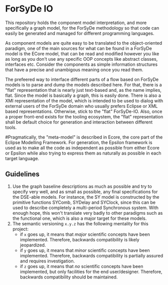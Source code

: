 # ForSyDe IO

This repository holds the component model interpretation, and more specifically a graph model, for the ForSyDe methodology so that code can easily be generated and managed for different programming languages.

As component models are quite easy to be translated to the object-oriented paradigm, one of the main sources for what can be found in a ForSyDe model is the ECore model, that can be read and modified however you like as long as you don't use any specific OOP concepts like abstract classes, interfaces etc. Consider the components as simple information structures that have a precise and unambigous meaning once you read them.

The prefeered way to interface different parts of a flow based on ForSyDe models is to parse and dump the models
described here. For that, there is a "flat" representation that is nearly just text-based and, as the name implies,
flat. Since the model is basically a graph, this is easily done. There is also a XMI representation of the model, which
is intended to be used to dialog with external users of the ForSyDe domain who usually prefers Eclipse or XML based
representations. Otherwise, stick to the "flat" ForSyDe-IO. Also, once a proper front-end exists for the tooling
ecosystem, the "flat" representation shall be default choice for generation and interaction between different
tools.

#Pragmatically, the "meta-model" is described in Ecore, the core part of the Eclipse Modelling Framework. For generation, the Epsilon framework is used as to make all the code as independent as possible from either Ecore or Epsilon while also trying to express them as naturally as possible in each target language.

## Guidelines

  1. Use the graph baseline descriptions as much as possible and try to specify very well, and as small as possible,
    any final specifications for the DSE-able models. For instance, the SY model is constructed by the primitive functions
    SYComb, SYDelay and SYClock, since this can be used to describe completely a multi-period Synchronous system.
    With enough hope, this won't translate very badly to other paradigms such as the functional one, which is also a
    major target for these models.
  2. The semantic versioning `x.y.z` has the following mentality for this project:
     - if `x` goes up, it means that _major_ scientific concepts have been implemented. Therefore, backwards compatibility is likely jeopardized.
     - if `y` goes up, it means that _minor_ scientific concepts have been implemented. Therefore, backwards compatibility is partially assured and requires investigation.
     - if `z` goes up, it means that _no_ scientific concepts have been implemented, but only facilities for the end user/designer. Therefore, backwards compatibility should be maintained.
